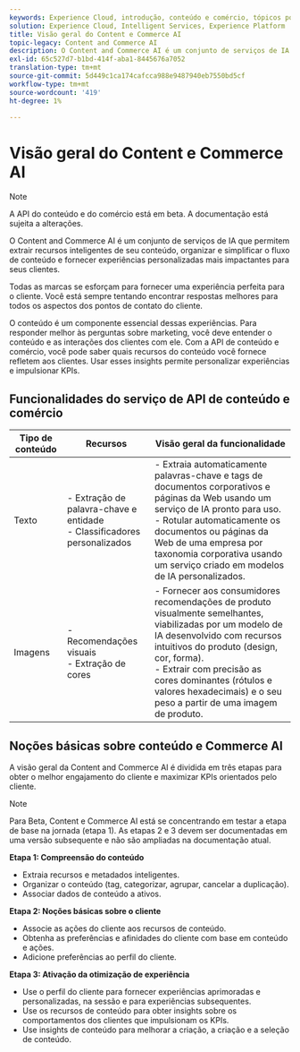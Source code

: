 ```yaml
---
keywords: Experience Cloud, introdução, conteúdo e comércio, tópicos populares, Serviços inteligentes, ccai
solution: Experience Cloud, Intelligent Services, Experience Platform
title: Visão geral do Content e Commerce AI
topic-legacy: Content and Commerce AI
description: O Content and Commerce AI é um conjunto de serviços de IA que permite extrair recursos inteligentes de seu conteúdo, organizar, simplificar o fluxo de conteúdo e fornecer experiências personalizadas mais impactantes para seus clientes.
exl-id: 65c527d7-b1bd-414f-aba1-8445676a7052
translation-type: tm+mt
source-git-commit: 5d449c1ca174cafcca988e9487940eb7550bd5cf
workflow-type: tm+mt
source-wordcount: '419'
ht-degree: 1%

---
```


# Visão geral do Content e Commerce AI

>[!NOTE]
>
>A API do conteúdo e do comércio está em beta. A documentação está sujeita a alterações.

O Content and Commerce AI é um conjunto de serviços de IA que permitem extrair recursos inteligentes de seu conteúdo, organizar e simplificar o fluxo de conteúdo e fornecer experiências personalizadas mais impactantes para seus clientes.

Todas as marcas se esforçam para fornecer uma experiência perfeita para o cliente. Você está sempre tentando encontrar respostas melhores para todos os aspectos dos pontos de contato do cliente.

O conteúdo é um componente essencial dessas experiências. Para responder melhor às perguntas sobre marketing, você deve entender o conteúdo e as interações dos clientes com ele. Com a API de conteúdo e comércio, você pode saber quais recursos do conteúdo você fornece refletem aos clientes. Usar esses insights permite personalizar experiências e impulsionar KPIs.

## Funcionalidades do serviço de API de conteúdo e comércio

| Tipo de conteúdo | Recursos | Visão geral da funcionalidade |
| --- | --- | --- |
| Texto | - Extração de palavra-chave e entidade <br> - Classificadores personalizados | - Extraia automaticamente palavras-chave e tags de documentos corporativos e páginas da Web usando um serviço de IA pronto para uso. <br> - Rotular automaticamente os documentos ou páginas da Web de uma empresa por taxonomia corporativa usando um serviço criado em modelos de IA personalizados. |
| Imagens | - Recomendações visuais <br> - Extração de cores | - Fornecer aos consumidores recomendações de produto visualmente semelhantes, viabilizadas por um modelo de IA desenvolvido com recursos intuitivos do produto (design, cor, forma). <br> - Extrair com precisão as cores dominantes (rótulos e valores hexadecimais) e o seu peso a partir de uma imagem de produto. |

## Noções básicas sobre conteúdo e Commerce AI

A visão geral da Content and Commerce AI é dividida em três etapas para obter o melhor engajamento do cliente e maximizar KPIs orientados pelo cliente.

>[!NOTE]
>
>Para Beta, Content e Commerce AI está se concentrando em testar a etapa de base na jornada (etapa 1). As etapas 2 e 3 devem ser documentadas em uma versão subsequente e não são ampliadas na documentação atual.

**Etapa 1: Compreensão do conteúdo**
- Extraia recursos e metadados inteligentes.
- Organizar o conteúdo (tag, categorizar, agrupar, cancelar a duplicação).
- Associar dados de conteúdo a ativos.

**Etapa 2: Noções básicas sobre o cliente**
- Associe as ações do cliente aos recursos de conteúdo.
- Obtenha as preferências e afinidades do cliente com base em conteúdo e ações.
- Adicione preferências ao perfil do cliente.

**Etapa 3: Ativação da otimização de experiência**
- Use o perfil do cliente para fornecer experiências aprimoradas e personalizadas, na sessão e para experiências subsequentes.
- Use os recursos de conteúdo para obter insights sobre os comportamentos dos clientes que impulsionam os KPIs.
- Use insights de conteúdo para melhorar a criação, a criação e a seleção de conteúdo.
